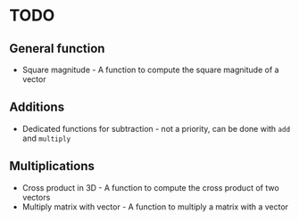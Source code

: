 # TODO

## General function

- Square magnitude - A function to compute the square magnitude of a vector 

## Additions

- Dedicated functions for subtraction - not a priority, can be done with `add` and `multiply`

## Multiplications

- Cross product in 3D - A function to compute the cross product of two vectors
- Multiply matrix with vector - A function to multiply a matrix with a vector
